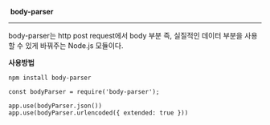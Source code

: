 ​										**body-parser**

------

body-parser는 http post request에서 body 부분 즉, 실질적인 데이터 부분을 사용할 수 있게 바꿔주는 Node.js 모듈이다.

**사용방법**

```
npm install body-parser

const bodyParser = require('body-parser');

app.use(bodyParser.json())
app.use(bodyParser.urlencoded({ extended: true }))
```

